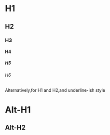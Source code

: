 # H1
## H2
### H3
#### H4
##### H5
###### H6

Alternatively,for H1 and H2,and underline-ish style

Alt-H1
======

Alt-H2
------
